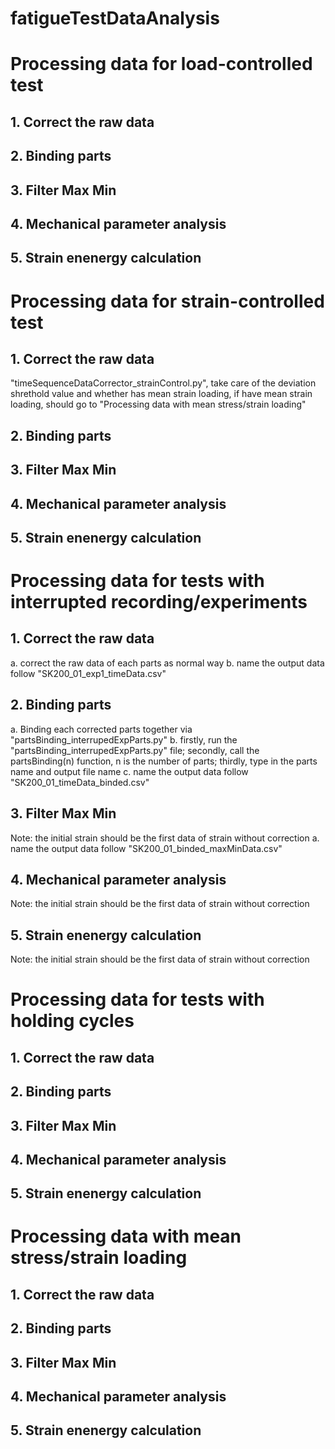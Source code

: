 # fatigueTestDataAnalysis
# Processing data for load-controlled test
## 1. Correct the raw data
## 2. Binding parts
## 3. Filter Max Min
## 4. Mechanical parameter analysis
## 5. Strain enenergy calculation


# Processing data for strain-controlled test
## 1. Correct the raw data
"timeSequenceDataCorrector_strainControl.py", take care of the deviation shrethold value and whether has mean strain loading,
if have mean strain loading, should go to "Processing data with mean stress/strain loading"
## 2. Binding parts
## 3. Filter Max Min
## 4. Mechanical parameter analysis
## 5. Strain enenergy calculation


# Processing data for tests with interrupted recording/experiments
## 1. Correct the raw data
a. correct the raw data of each parts as normal way
b. name the output data follow "SK200_01_exp1_timeData.csv"
## 2. Binding parts
a. Binding each corrected parts together via "partsBinding_interrupedExpParts.py"
b. firstly, run the "partsBinding_interrupedExpParts.py" file; secondly, call the partsBinding(n) function, n is the number of parts; thirdly, type in the parts name and output file name
c. name the output data follow "SK200_01_timeData_binded.csv"
## 3. Filter Max Min
Note: the initial strain should be the first data of strain without correction
a. name the output data follow "SK200_01_binded_maxMinData.csv"
## 4. Mechanical parameter analysis
Note: the initial strain should be the first data of strain without correction
## 5. Strain enenergy calculation
Note: the initial strain should be the first data of strain without correction

# Processing data for tests with holding cycles
## 1. Correct the raw data
## 2. Binding parts
## 3. Filter Max Min
## 4. Mechanical parameter analysis
## 5. Strain enenergy calculation


# Processing data with mean stress/strain loading
## 1. Correct the raw data
## 2. Binding parts
## 3. Filter Max Min
## 4. Mechanical parameter analysis
## 5. Strain enenergy calculation
